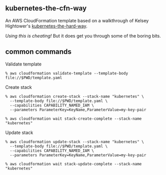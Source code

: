 kubernetes-the-cfn-way
----------------------

An AWS CloudFormation template based on a walkthrough of Kelsey Hightower's [kubernetes-the-hard-way](https://github.com/kelseyhightower/kubernetes-the-hard-way).

*Using this is cheating!* But it does get you through some of the boring bits.

## common commands

Validate template

```
% aws cloudformation validate-template --template-body file://$PWD/template.yaml

```

Create stack

```
% aws cloudformation create-stack --stack-name "kubernetes" \
  --template-body file://$PWD/template.yaml \
  --capabilities CAPABILITY_NAMED_IAM \
  --parameters ParameterKey=KeyName,ParameterValue=my-key-pair

% aws cloudformation wait stack-create-complete --stack-name "kubernetes"

```

Update stack

```
% aws cloudformation update-stack --stack-name "kubernetes" \
  --template-body file://$PWD/template.yaml \
  --capabilities CAPABILITY_NAMED_IAM \
  --parameters ParameterKey=KeyName,ParameterValue=my-key-pair

% aws cloudformation wait stack-update-complete --stack-name "kubernetes"

```
